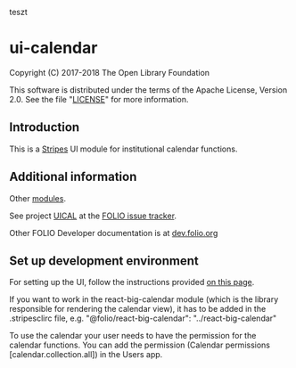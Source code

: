 teszt
# ui-calendar

Copyright (C) 2017-2018 The Open Library Foundation

This software is distributed under the terms of the Apache License,
Version 2.0. See the file "[LICENSE](LICENSE)" for more information.

## Introduction

This is a [Stripes](https://github.com/folio-org/stripes-core/) UI module
for institutional calendar functions.

## Additional information

Other [modules](https://dev.folio.org/source-code/#client-side).

See project [UICAL](https://issues.folio.org/browse/UICAL)
at the [FOLIO issue tracker](https://dev.folio.org/community/guide-issues).

Other FOLIO Developer documentation is at [dev.folio.org](https://dev.folio.org/)

## Set up development environment

For setting up the UI, follow the instructions provided [on this page](https://github.com/folio-org/stripes-core/blob/master/doc/new-development-setup.md).

If you want to work in the react-big-calendar module (which is the library responsible for rendering the calendar view), it has to be added in the .stripesclirc file, e.g. "@folio/react-big-calendar": "../react-big-calendar"

To use the calendar your user needs to have the permission for the calendar functions. You can add the permission (Calendar permissions [calendar.collection.all]) in the Users app.

